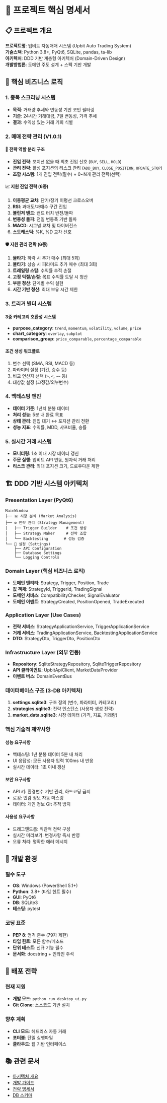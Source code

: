 # 🚀 프로젝트 핵심 명세서

## 📋 프로젝트 개요

**프로젝트명**: 업비트 자동매매 시스템 (Upbit Auto Trading System)  
**기술스택**: Python 3.8+, PyQt6, SQLite, pandas, ta-lib  
**아키텍처**: DDD 기반 계층형 아키텍처 (Domain-Driven Design)  
**개발방법론**: 도메인 주도 설계 + 스펙 기반 개발

## 🎯 핵심 비즈니스 로직

### 1. 종목 스크리닝 시스템
- **목적**: 거래량 추세와 변동성 기반 코인 필터링
- **기준**: 24시간 거래대금, 7일 변동성, 가격 추세
- **결과**: 수익성 있는 거래 기회 식별

### 2. 매매 전략 관리 (V1.0.1)

#### 🔄 전략 역할 분리 구조
- **진입 전략**: 포지션 없을 때 최초 진입 신호 (`BUY`, `SELL`, `HOLD`)
- **관리 전략**: 활성 포지션의 리스크 관리 (`ADD_BUY`, `CLOSE_POSITION`, `UPDATE_STOP`)
- **조합 시스템**: 1개 진입 전략(필수) + 0~N개 관리 전략(선택)

#### 📈 지원 진입 전략 (6종)
1. **이동평균 교차**: 단기/장기 이평선 크로스오버
2. **RSI**: 과매도/과매수 구간 진입
3. **볼린저 밴드**: 밴드 터치 반전/돌파
4. **변동성 돌파**: 전일 변동폭 기반 돌파
5. **MACD**: 시그널 교차 및 다이버전스
6. **스토캐스틱**: %K, %D 교차 신호

#### 🛡️ 지원 관리 전략 (6종)
1. **물타기**: 하락 시 추가 매수 (최대 5회)
2. **불타기**: 상승 시 피라미드 추가 매수 (최대 3회)
3. **트레일링 스탑**: 수익률 추적 손절
4. **고정 익절/손절**: 목표 수익률 도달 시 청산
5. **부분 청산**: 단계별 수익 실현
6. **시간 기반 청산**: 최대 보유 시간 제한

### 3. 트리거 빌더 시스템

#### 3중 카테고리 호환성 시스템
- **purpose_category**: `trend`, `momentum`, `volatility`, `volume`, `price`
- **chart_category**: `overlay`, `subplot`
- **comparison_group**: `price_comparable`, `percentage_comparable`

#### 조건 생성 워크플로
1. 변수 선택 (SMA, RSI, MACD 등)
2. 파라미터 설정 (기간, 승수 등)
3. 비교 연산자 선택 (`>`, `<`, `~=` 등)
4. 대상값 설정 (고정값/외부변수)

### 4. 백테스팅 엔진
- **데이터 기준**: 1년치 분봉 데이터
- **처리 성능**: 5분 내 완료 목표
- **상태 관리**: 진입 대기 ↔ 포지션 관리 전환
- **성능 지표**: 수익률, MDD, 샤프비율, 승률

### 5. 실시간 거래 시스템
- **모니터링**: 1초 이내 시장 데이터 갱신
- **주문 실행**: 업비트 API 연동, 원자적 거래 처리
- **리스크 관리**: 최대 포지션 크기, 드로우다운 제한

## 🏗️ DDD 기반 시스템 아키텍처

### Presentation Layer (PyQt6)
```
MainWindow
├── 📊 시장 분석 (Market Analysis)
├── ⚙️ 전략 관리 (Strategy Management)
│   ├── Trigger Builder    # 조건 생성
│   ├── Strategy Maker     # 전략 조합
│   └── Backtesting       # 성능 검증
└── 🔧 설정 (Settings)
    ├── API Configuration
    ├── Database Settings
    └── Logging Controls
```

### Domain Layer (핵심 비즈니스 로직)
- **도메인 엔티티**: Strategy, Trigger, Position, Trade
- **값 객체**: StrategyId, TriggerId, TradingSignal
- **도메인 서비스**: CompatibilityChecker, SignalEvaluator
- **도메인 이벤트**: StrategyCreated, PositionOpened, TradeExecuted

### Application Layer (Use Cases)
- **전략 서비스**: StrategyApplicationService, TriggerApplicationService
- **거래 서비스**: TradingApplicationService, BacktestingApplicationService
- **DTO**: StrategyDto, TriggerDto, PositionDto

### Infrastructure Layer (외부 연동)
- **Repository**: SqliteStrategyRepository, SqliteTriggerRepository
- **API 클라이언트**: UpbitApiClient, MarketDataProvider
- **이벤트 버스**: DomainEventBus

### 데이터베이스 구조 (3-DB 아키텍처)
1. **settings.sqlite3**: 구조 정의 (변수, 파라미터, 카테고리)
2. **strategies.sqlite3**: 전략 인스턴스 (사용자 생성 전략)
3. **market_data.sqlite3**: 시장 데이터 (가격, 지표, 거래량)

### 핵심 기술적 제약사항

#### 성능 요구사항
- 백테스팅: 1년 분봉 데이터 5분 내 처리
- UI 응답성: 모든 사용자 입력 100ms 내 반응
- 실시간 데이터: 1초 이내 갱신

#### 보안 요구사항
- API 키: 환경변수 기반 관리, 하드코딩 금지
- 로깅: 민감 정보 자동 마스킹
- 데이터: 개인 정보 Git 추적 방지

#### 사용성 요구사항
- 드래그앤드롭: 직관적 전략 구성
- 실시간 미리보기: 변경사항 즉시 반영
- 오류 처리: 명확한 에러 메시지

## 🔧 개발 환경

### 필수 도구
- **OS**: Windows (PowerShell 5.1+)
- **Python**: 3.8+ (타입 힌트 필수)
- **GUI**: PyQt6
- **DB**: SQLite3
- **테스팅**: pytest

### 코딩 표준
- **PEP 8**: 엄격 준수 (79자 제한)
- **타입 힌트**: 모든 함수/메소드
- **단위 테스트**: 신규 기능 필수
- **문서화**: docstring + 인라인 주석

## 🚀 배포 전략

### 현재 지원
- **개발 모드**: `python run_desktop_ui.py`
- **Git Clone**: 소스코드 기반 설치

### 향후 계획
- **CLI 모드**: 헤드리스 자동 거래
- **포터블**: 단일 실행파일
- **클라우드**: 웹 기반 인터페이스

## 📚 관련 문서

- [아키텍처 개요](ARCHITECTURE_OVERVIEW.md)
- [개발 가이드](DEVELOPMENT_GUIDE.md)
- [전략 명세서](STRATEGY_SPECIFICATIONS.md)
- [DB 스키마](DB_SCHEMA.md)

